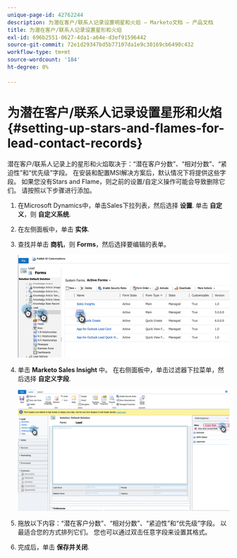 ```yaml
---
unique-page-id: 42762244
description: 为潜在客户/联系人记录设置明星和火焰 — Marketo文档 — 产品文档
title: 为潜在客户/联系人记录设置星形和火焰
exl-id: 696b2551-0627-4da1-a64e-d3ef91596442
source-git-commit: 72e1d29347bd5b77107da1e9c30169cb6490c432
workflow-type: tm+mt
source-wordcount: '184'
ht-degree: 0%

---
```


# 为潜在客户/联系人记录设置星形和火焰 {#setting-up-stars-and-flames-for-lead-contact-records}

潜在客户/联系人记录上的星形和火焰取决于：“潜在客户分数”、“相对分数”、“紧迫性”和“优先级”字段。 在安装和配置MSI解决方案后，默认情况下将提供这些字段。 如果您没有Stars and Flame，则之前的设置/自定义操作可能会导致删除它们。 请按照以下步骤进行添加。

1. 在Microsoft Dynamics中，单击Sales下拉列表，然后选择 **设置**. 单击 **自定义**，则 **自定义系统**.

1. 在左侧面板中，单击 **实体**.

1. 查找并单击 **商机**，则 **Forms**，然后选择要编辑的表单。

   ![](assets/setting-up-stars-and-flames-for-lead-contact-records-1.png)

1. 单击 **Marketo Sales Insight** 中。 在右侧面板中，单击过滤器下拉菜单，然后选择 **自定义字段**.

   ![](assets/setting-up-stars-and-flames-for-lead-contact-records-2.png)

1. 拖放以下内容：“潜在客户分数”、“相对分数”、“紧迫性”和“优先级”字段。 以最适合您的方式排列它们。 您也可以通过双击任意字段来设置其格式。

1. 完成后，单击 **保存并关闭**.
